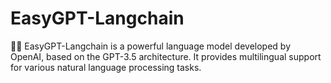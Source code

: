 # EasyGPT-Langchain

🦜️🔗 EasyGPT-Langchain is a powerful language model developed by OpenAI, based on the GPT-3.5 architecture. It provides multilingual support for various natural language processing tasks.


